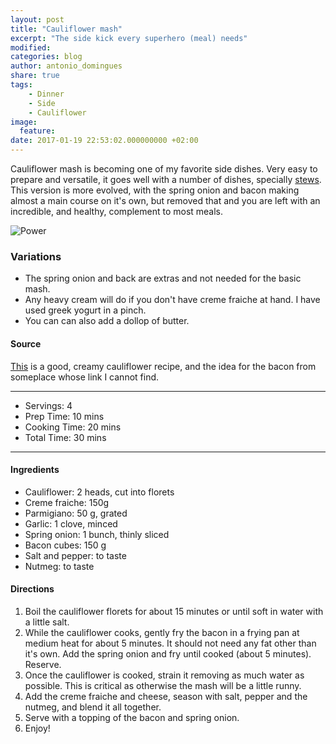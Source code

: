 ```yaml
---
layout: post
title: "Cauliflower mash"
excerpt: "The side kick every superhero (meal) needs"
modified:
categories: blog
author: antonio_domingues
share: true
tags:
    - Dinner
    - Side
    - Cauliflower
image:
  feature:
date: 2017-01-19 22:53:02.000000000 +02:00
---
```


Cauliflower mash is becoming one of my favorite side dishes. Very easy to prepare and versatile, it goes well with a number of dishes, specially [stews](http://weekendfamily.github.io/foodforthepeople/blog/Lamb-stew-with-caulifower-mash/). This version is more evolved, with the spring onion and bacon making almost a main course on it's own, but removed that and you are left with an incredible, and healthy, complement to most meals.

![Power](https://dl.dropboxusercontent.com/u/9519660/foodforthepeople/img/CauliflowerMash.jpg)


### Variations

- The spring onion and back are extras and not needed for the basic mash.
- Any heavy cream will do if you don't have creme fraiche at hand. I have used greek yogurt in a pinch.
- You can can also add a dollop of butter.


#### Source

[This](http://www.ibreatheimhungry.com/2012/01/better-than-potatoes-cheesy-cauliflower.html) is a good, creamy cauliflower recipe, and the idea for the bacon from someplace whose link I cannot find.

---
* Servings: 4
* Prep Time:  10 mins
* Cooking Time:  20 mins
* Total Time:  30 mins

---


#### Ingredients

* Cauliflower: 2 heads, cut into florets
* Creme fraiche: 150g
* Parmigiano: 50 g, grated
* Garlic: 1 clove, minced
* Spring onion: 1 bunch, thinly sliced
* Bacon cubes: 150 g
* Salt and pepper: to taste
* Nutmeg: to taste


#### Directions

1. Boil the cauliflower florets for about 15 minutes or until soft in water with a little salt.
2. While the cauliflower cooks, gently fry the bacon in a frying pan at medium heat for about 5 minutes. It should not need any fat other than it's own. Add the spring onion and fry until cooked (about 5 minutes). Reserve.
3. Once the cauliflower is cooked, strain it removing as much water as possible. This is critical as otherwise the mash will be a little runny.
3. Add the creme fraiche and cheese, season with salt, pepper and the nutmeg, and blend it all together.
4. Serve with a topping of the bacon and spring onion.  
3. Enjoy!
